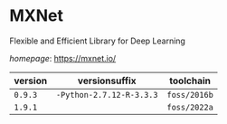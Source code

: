 # MXNet

Flexible and Efficient Library for Deep Learning

*homepage*: <https://mxnet.io/>

version | versionsuffix | toolchain
--------|---------------|----------
``0.9.3`` | ``-Python-2.7.12-R-3.3.3`` | ``foss/2016b``
``1.9.1`` |  | ``foss/2022a``
